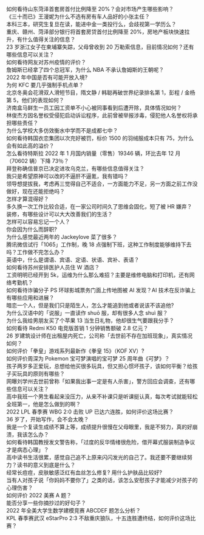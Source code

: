 如何看待山东菏泽首套房首付比例降至 20%？会对市场产生哪些影响？  
《三十而已》王漫妮为什么不选有房有车人品好的小张主任？  
本科三本，研究生复旦在读，能进中金一类投行么，会歧视第一学历么？  
重庆、赣州、菏泽部分银行将首套房贷首付比例降至 20%，房地产板块快速拉升，有什么值得关注的信息？  
23 岁浙江女子在柬埔寨失踪，父母曾收到 20 万勒索信息，目前情况如何？还有哪些信息可以关注？  
如何看待网友对苏州疫情的评价？  
詹姆斯已经拿了四个总冠军，为什么 NBA 不承认詹姆斯的王朝呢？  
2022 年中国是否有可能开放入境?  
为何 KFC 要几乎强制手机点单？  
北京冬奥会花滑双人滑短节目，隋文静 / 韩聪再破世界纪录排名第 1，彭程 / 金杨第 5，他们的表现如何？  
济南盒马鲜生一员工因工资单不小心被同事看到后遭开除，具体情况如何？  
林俊杰方因名誉权受侵犯启动诉讼程序，此前曾被举报涉毒，侵犯他人名誉权将承担哪些责任？  
为什么学校大多仿效衡水中学而不是成都七中？  
如何看待韩国衣恋集团以次充好被罚，标价 1500 的羽绒服成本只有 75，为什么会有如此高的溢价？  
怎么看待特斯拉 2022 年 1 月国内销量（零售）19346 辆，环比去年 12 月（70602 辆）下降 73％？  
拜登称确信普京已决定进攻乌克兰，有哪些信息值得关注？  
我只是希望原神可以改的不逼肝不逼氪，我有错吗？  
领导想提拔我，考虑再三觉得自己不适合，一方面能力不足，另一方面之前工作没做好，现在还能拒绝吗？  
怎样才算混得好？  
多久换一次工作比较合适，在一家公司时间久了思维会固化，短了被 HR 嫌弃？  
装修，有哪些设计可以大大改善我们的生活？  
怎样可以容易忘记一个人？  
你会因为什么而辞职?  
为什么感觉最近两年的 Jackeylove 菜了很多？  
腾讯微信试行「1065」工作制，晚 18 点强制下班，这种工作制度能够维持下去吗？工作做不完怎么办？  
英语中，什么是谓语、宾语、定语、状语、宾补、表语？  
如何看待苏州安排医护人员住 W 酒店？  
工资明明已经开到 5k，运维为什么那么难招？主要是维修电脑和打印机，还有网络考勤机？  
如何看待诈骗分子 PS 环球影城票务门面上传地图被 AI 发现？AI 技术在反诈骗上有哪些应用和进展？  
暗恋一个人，但是我们只是陌生人，怎么才能追到他或者说该不该追他?  
为什么汉语中的「说服」一直读作 shuō 服，却有很多人念 shuì 服？  
为什么我给男朋友买了个苹果 13 当生日礼物，他却很生气要跟我分手？  
如何看待 Redmi K50 电竞版首销 1 分钟销售额破 2.8 亿元？  
26 岁建筑设计师在出租屋内死亡，公司称「去世前不存在加班现象」，真实情况如何？  
如何评价「拳皇」游戏系列最新作《拳皇 15》（KOF XV）?  
如何评价周深为 Pokemon 宝可梦演唱的宝可梦 25 周年曲《可梦》？  
孩子两岁多正爱玩，总想给他买很多玩具，但又担心惯坏孩子，该如何平衡？给孩子买玩具的原则有哪些？  
网曝刘学州去世前曾称「如果我出事一定是有人杀害」，警方回应会调查，还有哪些信息可以关注？  
高中我班一个男生看起来没压力，从来不补课只是听课挺认真，每次考试就能轻松全班第一，他是怎么做到的啊？  
2022 LPL 春季赛 WBG 2:0 击败 UP 已达六连胜，如何评价这场比赛？  
36 岁了，开始写作，会不会太晚？  
我是一个复读生成绩不算上等，成绩提升很慢在父母眼里，我是不努力，真的好崩溃，我该怎么办？  
如何看待韩国教授发文警告称，「过度的反华情绪很危险，借开幕式服装制造争议才是病态心理」？  
高中读书生活很累，感觉自己追不上原来闪闪发光的自己了。我还要不要继续努力？读书的意义到底是什么？  
经常长痘痘，皮肤敏感泛红有血丝怎么修复? 用什么护肤品比较好?  
当有人对孩子说「你妈妈不要你了」之类的话，该怎么安慰孩子才能减少对孩子的心理伤害？  
如何评价 2022 美赛 A 题？  
能否分享一些你摘抄过的好句子？  
2022 年全美大学生数学建模竞赛 ABCDEF 题怎么分析？  
KPL 春季赛武汉 eStarPro 2:3 不敌重庆狼队，十五连胜遭终结，如何评价这场比赛？  
